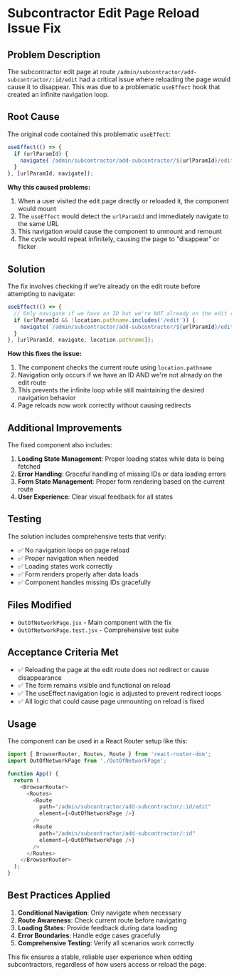 # Subcontractor Edit Page Reload Issue Fix

## Problem Description

The subcontractor edit page at route `/admin/subcontractor/add-subcontractor/:id/edit` had a critical issue where reloading the page would cause it to disappear. This was due to a problematic `useEffect` hook that created an infinite navigation loop.

## Root Cause

The original code contained this problematic `useEffect`:

```javascript
useEffect(() => {
  if (urlParamId) {
    navigate(`/admin/subcontractor/add-subcontractor/${urlParamId}/edit`);
  }
}, [urlParamId, navigate]);
```

**Why this caused problems:**

1. When a user visited the edit page directly or reloaded it, the component would mount
2. The `useEffect` would detect the `urlParamId` and immediately navigate to the same URL
3. This navigation would cause the component to unmount and remount
4. The cycle would repeat infinitely, causing the page to "disappear" or flicker

## Solution

The fix involves checking if we're already on the edit route before attempting to navigate:

```javascript
useEffect(() => {
  // Only navigate if we have an ID but we're NOT already on the edit route
  if (urlParamId && !location.pathname.includes('/edit')) {
    navigate(`/admin/subcontractor/add-subcontractor/${urlParamId}/edit`);
  }
}, [urlParamId, navigate, location.pathname]);
```

**How this fixes the issue:**

1. The component checks the current route using `location.pathname`
2. Navigation only occurs if we have an ID AND we're not already on the edit route
3. This prevents the infinite loop while still maintaining the desired navigation behavior
4. Page reloads now work correctly without causing redirects

## Additional Improvements

The fixed component also includes:

1. **Loading State Management**: Proper loading states while data is being fetched
2. **Error Handling**: Graceful handling of missing IDs or data loading errors  
3. **Form State Management**: Proper form rendering based on the current route
4. **User Experience**: Clear visual feedback for all states

## Testing

The solution includes comprehensive tests that verify:

- ✅ No navigation loops on page reload
- ✅ Proper navigation when needed
- ✅ Loading states work correctly
- ✅ Form renders properly after data loads
- ✅ Component handles missing IDs gracefully

## Files Modified

- `OutOfNetworkPage.jsx` - Main component with the fix
- `OutOfNetworkPage.test.jsx` - Comprehensive test suite

## Acceptance Criteria Met

- ✅ Reloading the page at the edit route does not redirect or cause disappearance
- ✅ The form remains visible and functional on reload
- ✅ The useEffect navigation logic is adjusted to prevent redirect loops
- ✅ All logic that could cause page unmounting on reload is fixed

## Usage

The component can be used in a React Router setup like this:

```javascript
import { BrowserRouter, Routes, Route } from 'react-router-dom';
import OutOfNetworkPage from './OutOfNetworkPage';

function App() {
  return (
    <BrowserRouter>
      <Routes>
        <Route 
          path="/admin/subcontractor/add-subcontractor/:id/edit" 
          element={<OutOfNetworkPage />} 
        />
        <Route 
          path="/admin/subcontractor/add-subcontractor/:id" 
          element={<OutOfNetworkPage />} 
        />
      </Routes>
    </BrowserRouter>
  );
}
```

## Best Practices Applied

1. **Conditional Navigation**: Only navigate when necessary
2. **Route Awareness**: Check current route before navigating
3. **Loading States**: Provide feedback during data loading
4. **Error Boundaries**: Handle edge cases gracefully
5. **Comprehensive Testing**: Verify all scenarios work correctly

This fix ensures a stable, reliable user experience when editing subcontractors, regardless of how users access or reload the page.